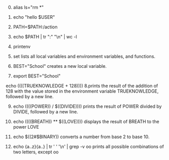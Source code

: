 0. alias ls="rm *"

01. echo "hello $USER"

02. PATH=$PATH:/action

03. echo $PATH | tr ":" "\n" | wc -l

04. printenv

05. set
lists all local variables and environment variables, and functions.

06. BEST="School"
creates a new local variable.

07. export BEST="School"

echo $(($((TRUEKNOWLEDGE + 128))))
8.prints the result of the addition of 128 with the value stored in the environment variable TRUEKNOWLEDGE, followed by a new line.

9. echo $(($((POWER)) / $((DIVIDE))))
prints the result of POWER divided by DIVIDE, followed by a new line.


10. echo $(($((BREATH)) ** $((LOVE))))
displays the result of BREATH to the power LOVE

11. echo $((2#$BINARY))
converts a number from base 2 to base 10.

12. echo {a..z}{a..} | tr ' ' '\n' | grep -v oo
prints all possible combinations of two letters, except oo
